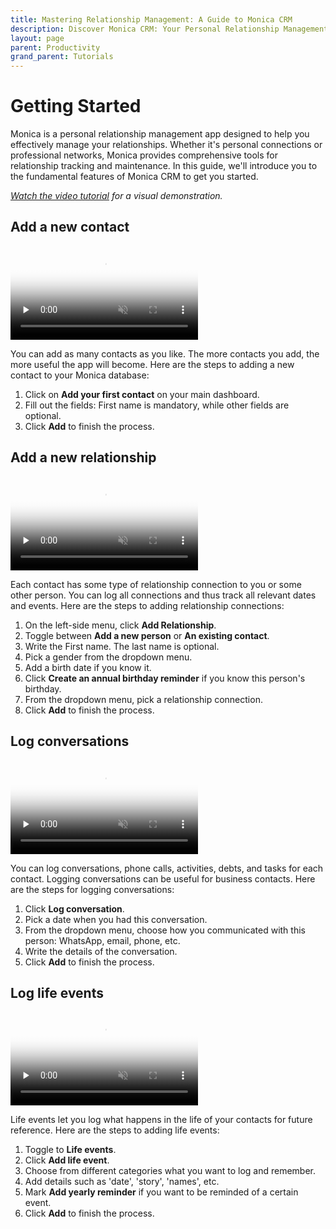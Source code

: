 ```yaml
---
title: Mastering Relationship Management: A Guide to Monica CRM
description: Discover Monica CRM: Your Personal Relationship Management App. Manage contacts, track relationships, and log interactions easily, with your information safe.
layout: page
parent: Productivity
grand_parent: Tutorials
---
```


# Getting Started

Monica is a personal relationship management app designed to help you effectively manage your relationships. Whether it's personal connections or professional networks, Monica provides comprehensive tools for relationship tracking and maintenance. In this guide, we'll introduce you to the fundamental features of Monica CRM to get you started.

_[Watch the video tutorial](https://www.youtube.com/watch?v=yYu4YYWXe6k) for a visual demonstration._

## Add a new contact

<video controls loop muted preload="none" src="1-add-new-contact.mp4" poster="1-add-new-contact.webp">
</video>

You can add as many contacts as you like. The more contacts you add, the more useful the app will become. Here are the steps to adding a new contact to your Monica database:

1. Click on **Add your first contact** on your main dashboard.
2. Fill out the fields: First name is mandatory, while other fields are optional.
3. Click **Add** to finish the process.

## Add a new relationship

<video controls loop muted preload="none" src="2-add-new-relationship.mp4" poster="2-add-new-relationship.webp">
</video>

Each contact has some type of relationship connection to you or some other person. You can log all connections and thus track all relevant dates and events. Here are the steps to adding relationship connections:

1. On the left-side menu, click **Add Relationship**.
2. Toggle between **Add a new person** or **An existing contact**.
3. Write the First name. The last name is optional.
4. Pick a gender from the dropdown menu.
5. Add a birth date if you know it.
6. Click **Create an annual birthday reminder** if you know this person's birthday.
7. From the dropdown menu, pick a relationship connection.
8. Click **Add** to finish the process.

## Log conversations

<video controls loop muted preload="none" src="3-log-conversations.mp4" poster="3-log-conversations.webp">
</video>

You can log conversations, phone calls, activities, debts, and tasks for each contact. Logging conversations can be useful for business contacts. Here are the steps for logging conversations:

1. Click **Log conversation**.
2. Pick a date when you had this conversation.
3. From the dropdown menu, choose how you communicated with this person: WhatsApp, email, phone, etc.
4. Write the details of the conversation.
5. Click **Add** to finish the process.

## Log life events

<video controls loop muted preload="none" src="4-add-life-events.mp4" poster="4-add-life-events.webp">
</video>

Life events let you log what happens in the life of your contacts for future reference. Here are the steps to adding life events:

1. Toggle to **Life events**.
2. Click **Add life event**.
3. Choose from different categories what you want to log and remember.
4. Add details such as 'date', 'story', 'names', etc.
5. Mark **Add yearly reminder** if you want to be reminded of a certain event.
6. Click **Add** to finish the process.
